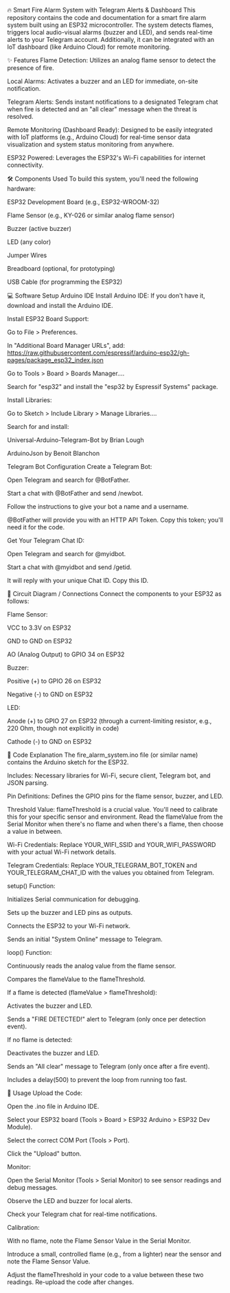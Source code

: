 🔥 Smart Fire Alarm System with Telegram Alerts & Dashboard
This repository contains the code and documentation for a smart fire alarm system built using an ESP32 microcontroller. The system detects flames, triggers local audio-visual alarms (buzzer and LED), and sends real-time alerts to your Telegram account. Additionally, it can be integrated with an IoT dashboard (like Arduino Cloud) for remote monitoring.

✨ Features
Flame Detection: Utilizes an analog flame sensor to detect the presence of fire.

Local Alarms: Activates a buzzer and an LED for immediate, on-site notification.

Telegram Alerts: Sends instant notifications to a designated Telegram chat when fire is detected and an "all clear" message when the threat is resolved.

Remote Monitoring (Dashboard Ready): Designed to be easily integrated with IoT platforms (e.g., Arduino Cloud) for real-time sensor data visualization and system status monitoring from anywhere.

ESP32 Powered: Leverages the ESP32's Wi-Fi capabilities for internet connectivity.

🛠️ Components Used
To build this system, you'll need the following hardware:

ESP32 Development Board (e.g., ESP32-WROOM-32)

Flame Sensor (e.g., KY-026 or similar analog flame sensor)

Buzzer (active buzzer)

LED (any color)

Jumper Wires

Breadboard (optional, for prototyping)

USB Cable (for programming the ESP32)

💻 Software Setup
Arduino IDE
Install Arduino IDE: If you don't have it, download and install the Arduino IDE.

Install ESP32 Board Support:

Go to File > Preferences.

In "Additional Board Manager URLs", add: https://raw.githubusercontent.com/espressif/arduino-esp32/gh-pages/package_esp32_index.json

Go to Tools > Board > Boards Manager....

Search for "esp32" and install the "esp32 by Espressif Systems" package.

Install Libraries:

Go to Sketch > Include Library > Manage Libraries....

Search for and install:

Universal-Arduino-Telegram-Bot by Brian Lough

ArduinoJson by Benoit Blanchon

Telegram Bot Configuration
Create a Telegram Bot:

Open Telegram and search for @BotFather.

Start a chat with @BotFather and send /newbot.

Follow the instructions to give your bot a name and a username.

@BotFather will provide you with an HTTP API Token. Copy this token; you'll need it for the code.

Get Your Telegram Chat ID:

Open Telegram and search for @myidbot.

Start a chat with @myidbot and send /getid.

It will reply with your unique Chat ID. Copy this ID.

🔌 Circuit Diagram / Connections
Connect the components to your ESP32 as follows:

Flame Sensor:

VCC to 3.3V on ESP32

GND to GND on ESP32

AO (Analog Output) to GPIO 34 on ESP32

Buzzer:

Positive (+)  to GPIO 26 on ESP32

Negative (-)  to GND on ESP32

LED:

Anode (+)  to GPIO 27 on ESP32 (through a current-limiting resistor, e.g., 220 Ohm, though not explicitly in code)

Cathode (-)  to GND on ESP32

📄 Code Explanation
The fire_alarm_system.ino file (or similar name) contains the Arduino sketch for the ESP32.

Includes: Necessary libraries for Wi-Fi, secure client, Telegram bot, and JSON parsing.

Pin Definitions: Defines the GPIO pins for the flame sensor, buzzer, and LED.

Threshold Value: flameThreshold is a crucial value. You'll need to calibrate this for your specific sensor and environment. Read the flameValue from the Serial Monitor when there's no flame and when there's a flame, then choose a value in between.

Wi-Fi Credentials: Replace YOUR_WIFI_SSID and YOUR_WIFI_PASSWORD with your actual Wi-Fi network details.

Telegram Credentials: Replace YOUR_TELEGRAM_BOT_TOKEN and YOUR_TELEGRAM_CHAT_ID with the values you obtained from Telegram.

setup() Function:

Initializes Serial communication for debugging.

Sets up the buzzer and LED pins as outputs.

Connects the ESP32 to your Wi-Fi network.

Sends an initial "System Online" message to Telegram.

loop() Function:

Continuously reads the analog value from the flame sensor.

Compares the flameValue to the flameThreshold.

If a flame is detected (flameValue > flameThreshold):

Activates the buzzer and LED.

Sends a "FIRE DETECTED!" alert to Telegram (only once per detection event).

If no flame is detected:

Deactivates the buzzer and LED.

Sends an "All clear" message to Telegram (only once after a fire event).

Includes a delay(500) to prevent the loop from running too fast.

🚀 Usage
Upload the Code:

Open the .ino file in Arduino IDE.

Select your ESP32 board (Tools > Board > ESP32 Arduino > ESP32 Dev Module).

Select the correct COM Port (Tools > Port).

Click the "Upload" button.

Monitor:

Open the Serial Monitor (Tools > Serial Monitor) to see sensor readings and debug messages.

Observe the LED and buzzer for local alerts.

Check your Telegram chat for real-time notifications.

Calibration:

With no flame, note the Flame Sensor Value in the Serial Monitor.

Introduce a small, controlled flame (e.g., from a lighter) near the sensor and note the Flame Sensor Value.

Adjust the flameThreshold in your code to a value between these two readings. Re-upload the code after changes.
